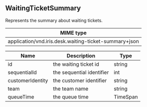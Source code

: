 ## WaitingTicketSummary

Represents the summary about waiting tickets.

| MIME type                                 |
|-------------------------------------------|
| application/vnd.iris.desk.waiting-ticket-summary+json|

| Name               | Description                                  | Type                                    |
|--------------------|----------------------------------------------|-----------------------------------------|
| id                 | the waiting ticket id                        | string                                  |
| sequentialId       | the sequential identifier                    | int                                     |
| customerIdentity   | the customer identifier                      | string                                  |
| team               | the team name                                | string                                  |
| queueTime          | the queue time                               | TimeSpan                                |